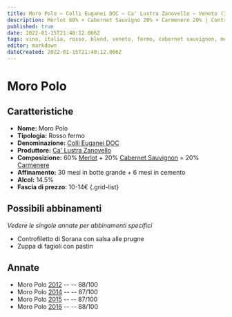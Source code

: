 ```yaml
---
title: Moro Polo – Colli Euganei DOC – Ca' Lustra Zanovello – Veneto (IT) – 10-14€ – 3★
description: Merlot 60% + Cabernet Sauvigno 20% + Carmenere 20% | Controfiletto di Sorana con salsa alle prugne – Zuppa di fagioli con pastin
published: true
date: 2022-01-15T21:40:12.066Z
tags: vino, italia, rosso, blend, veneto, fermo, cabernet sauvignon, merlot, 10-14€, carmenere, controfiletto di sorana con salsa alle prugne, zuppa di fagioli con pastin
editor: markdown
dateCreated: 2022-01-15T21:40:12.066Z
---
```


# Moro Polo

## Caratteristiche
- **Nome:** Moro Polo
- **Tipologia:** Rosso fermo
- **Denominazione:** [Colli Euganei DOC](/denominazioni/Italia/Veneto/DOC/Colli-Euganei)
- **Produttore:** [Ca' Lustra Zanovello](/produttori/Italia/Veneto/Ca-Lustra-Zanovello) 
- **Composizione:** 60% [Merlot](/vitigni/Francia/bacca-nera/merlot) + 20% [Cabernet Sauvignon](/vitigni/Francia/bacca-nera/cabernet-franc) = 20% [Carmenere](/vitigni/Francia/bacca-nera/carmenere)
- **Affinamento:** 30 mesi in botte grande + 6 mesi in cemento 
- **Alcol:** 14.5%
- **Fascia di prezzo:** 10-14€
{.grid-list}




## Possibili abbinamenti
*Vedere le singole annate per abbinamenti specifici*

- Controfiletto di Sorana con salsa alle prugne
- Zuppa di fagioli con pastin

## Annate
- Moro Polo [2012](vini/Italia/Veneto/Ca-Lustra-Zanovello/Moro-Polo/2012) -- <span class="star-3"></span> -- 88/100
- Moro Polo [2014](vini/Italia/Veneto/Ca-Lustra-Zanovello/Moro-Polo/2014) -- <span class="star-3"></span> -- 87/100
- Moro Polo [2015](vini/Italia/Veneto/Ca-Lustra-Zanovello/Moro-Polo/2015) -- <span class="star-3"></span> -- 87/100
- Moro Polo [2016](vini/Italia/Veneto/Ca-Lustra-Zanovello/Moro-Polo/2016) -- <span class="star-3"></span> -- 88/100